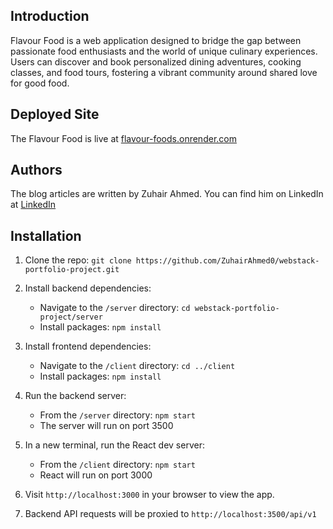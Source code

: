 ## Introduction 

Flavour Food is a web application designed to bridge the gap between passionate food enthusiasts and the world of unique culinary experiences. Users can discover and book personalized dining adventures, cooking classes, and food tours, fostering a vibrant community around shared love for good food.

## Deployed Site

The Flavour Food is live at [flavour-foods.onrender.com](https://flavour-foods.onrender.com/)

## Authors

The blog articles are written by Zuhair Ahmed. You can find him on LinkedIn at [LinkedIn](https://linkedin.com/in/ZuhairAhmeed)

## Installation

1. Clone the repo: `git clone https://github.com/ZuhairAhmed0/webstack-portfolio-project.git` 

2. Install backend dependencies:

   - Navigate to the `/server` directory: `cd webstack-portfolio-project/server`
   - Install packages: `npm install`

3. Install frontend dependencies:

   - Navigate to the `/client` directory: `cd ../client`  
   - Install packages: `npm install`

4. Run the backend server:

   - From the `/server` directory: `npm start`
   - The server will run on port 3500

5. In a new terminal, run the React dev server:

   - From the `/client` directory: `npm start`
   - React will run on port 3000

6. Visit `http://localhost:3000` in your browser to view the app.

7. Backend API requests will be proxied to `http://localhost:3500/api/v1`
